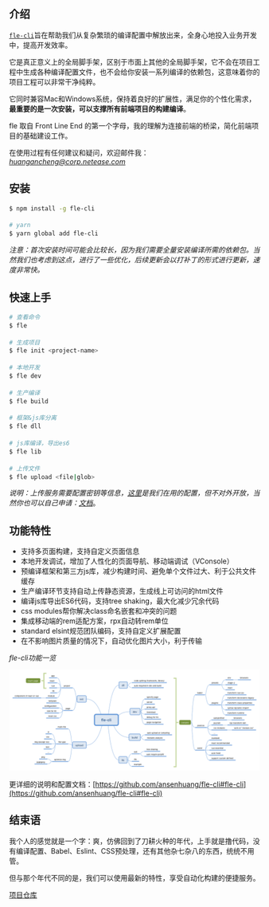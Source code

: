## 介绍

[`fle-cli`](https://www.npmjs.com/package/fle-cli)旨在帮助我们从复杂繁琐的编译配置中解放出来，全身心地投入业务开发中，提高开发效率。

它是真正意义上的全局脚手架，区别于市面上其他的全局脚手架，它不会在项目工程中生成各种编译配置文件，也不会给你安装一系列编译的依赖包，这意味着你的项目工程可以非常干净纯粹。

它同时兼容Mac和Windows系统，保持着良好的扩展性，满足你的个性化需求，**最重要的是一次安装，可以支撑所有前端项目的构建编译**。

fle 取自 Front Line End 的第一个字母，我的理解为连接前端的桥梁，简化前端项目的基础建设工作。

在使用过程有任何建议和疑问，欢迎邮件我：*huangancheng@corp.netease.com*

## 安装

``` bash
$ npm install -g fle-cli

# yarn
$ yarn global add fle-cli
```

*注意：首次安装时间可能会比较长，因为我们需要全量安装编译所需的依赖包。当然我们也考虑到这点，进行了一些优化，后续更新会以打补丁的形式进行更新，速度非常快。*

## 快速上手

``` bash
# 查看命令
$ fle

# 生成项目
$ fle init <project-name>

# 本地开发
$ fle dev

# 生产编译
$ fle build

# 框架&js库分离
$ fle dll

# js库编译，导出es6
$ fle lib

# 上传文件
$ fle upload <file|glob>
```

*说明：上传服务需要配置密钥等信息，[这里](https://g.hz.netease.com/huangancheng/documents/blob/master/fle/nosConfig.md)是我们在用的配置，但不对外开放，当然你也可以自己申请：[文档](https://www.163yun.com/help/documents/15677635979624448)*。

## 功能特性

* 支持多页面构建，支持自定义页面信息
* 本地开发调试，增加了人性化的页面导航、移动端调试（VConsole）
* 预编译框架和第三方js库，减少构建时间、避免单个文件过大、利于公共文件缓存
* 生产编译环节支持自动上传静态资源，生成线上可访问的html文件
* 编译js库导出ES6代码，支持tree shaking，最大化减少冗余代码
* css modules帮你解决class命名嵌套和冲突的问题
* 集成移动端的rem适配方案，rpx自动转rem单位
* standard elsint规范团队编码，支持自定义扩展配置
* 在不影响图片质量的情况下，自动优化图片大小，利于传输

*fle-cli功能一览*

![](https://raw.githubusercontent.com/ansenhuang/notes/master/blog/assets/images/25.fle-cli.png)

更详细的说明和配置文档：[https://github.com/ansenhuang/fle-cli#fle-cli](https://github.com/ansenhuang/fle-cli#fle-cli)

## 结束语

我个人的感觉就是一个字：爽，仿佛回到了刀耕火种的年代，上手就是撸代码，没有编译配置、Babel、Eslint、CSS预处理，还有其他杂七杂八的东西，统统不用管。

但与那个年代不同的是，我们可以使用最新的特性，享受自动化构建的便捷服务。

[项目仓库](https://github.com/ansenhuang/fle-cli)
